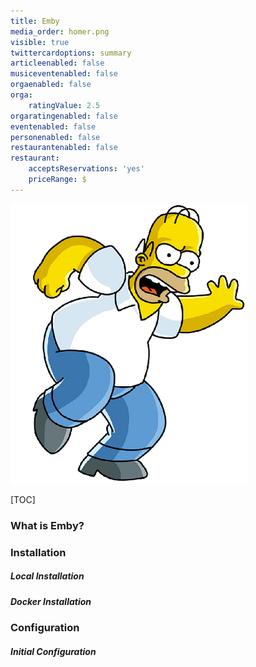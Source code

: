 ```yaml
---
title: Emby
media_order: homer.png
visible: true
twittercardoptions: summary
articleenabled: false
musiceventenabled: false
orgaenabled: false
orga:
    ratingValue: 2.5
orgaratingenabled: false
eventenabled: false
personenabled: false
restaurantenabled: false
restaurant:
    acceptsReservations: 'yes'
    priceRange: $
---
```


![](homer.png?lightbox=600,400&resize=200,200)

[TOC]

### What is Emby?

### Installation 

##### Local Installation 


##### Docker Installation 


### Configuration 


##### Initial Configuration


